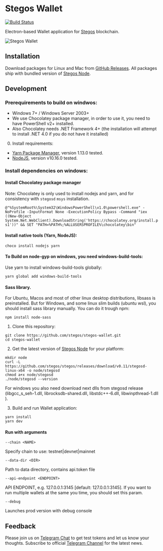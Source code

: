 # Stegos Wallet

[![Build Status][build-badge]][build-url]

Electron-based Wallet application for [Stegos](https://github.com/stegos/stegos) blockchain.

![Stegos Wallet](screenshot.png)

## Installation

Download packages for Linux and Mac from [GitHub Releases](https://github.com/stegos/stegos-wallet/releases). All packages ship with bundled version of [Stegos Node](https://github.com/stegos/stegos/release).

## Development

### Prerequirements to build on windwos:

- Windows 7+ / Windows Server 2003+
- We use Chocolatey package manager, in order to use it, you need to have PowerShell v2+ installed.
- Also Chocolatey needs .NET Framework 4+ (the installation will attempt to install .NET 4.0 if you do not have it installed)

0. Install requirements:

- [Yarn Package Manager](https://yarnpkg.com/en/docs/install), version 1.13.0 tested.
- [NodeJS](https://nodejs.org/en/download/), version v10.16.0 tested.

### Install dependencies on windows:

#### Install Chocolatey package manager

Note: Chocolatey is only used to install nodejs and yarn, and for consistency with `stegosd` `msys` installation.

`@"%SystemRoot%\System32\WindowsPowerShell\v1.0\powershell.exe" -NoProfile -InputFormat None -ExecutionPolicy Bypass -Command "iex ((New-Object System.Net.WebClient).DownloadString('https://chocolatey.org/install.ps1'))" && SET "PATH=%PATH%;%ALLUSERSPROFILE%\chocolatey\bin"`

#### Install native tools (Yarn, NodeJS):

`choco install nodejs yarn`

#### To Build on node-gyp on windows, you need windows-build-tools:

Use yarn to install windows-build-tools globally:

`yarn global add windows-build-tools`

#### Sass library.

For Ubuntu, Macos and most of other linux desktop distributions, libsass is preinstalled.
But for Windows, and some linux slim builds (ubuntu wsl), you should install sass library manually.
You can do it trough npm:

```
npm install node-sass
```

1. Clone this repository:

```
git clone https://github.com/stegos/stegos-wallet.git
cd stegos-wallet
```

2. Get the latest version of [Stegos Node]() for your platform:

```
mkdir node
curl -L https://github.com/stegos/stegos/releases/download/v0.11/stegosd-linux-x64 -o node/stegosd
chmod a+x node/stegosd
./node/stegosd --version
```

For windows you also need download next dlls from stegosd release (libgcc_s_seh-1.dll,
librocksdb-shared.dll, libstdc++-6.dll, libwinpthread-1.dll ).

3. Build and run Wallet application:

```
yarn install
yarn dev
```

#### Run with arguments

```
--chain <NAME>
```

Specify chain to use: testnet|devnet|mainnet

```
--data-dir <DIR>
```

Path to data directory, contains api.token file

```
--api-endpoint <ENDPOINT>
```

API ENDPOINT, e.g. 127.0.0.1:3145 [default: 127.0.0.1:3145]. If you want to run multiple wallets at the same you time, you should set this param.

```
--debug
```

Launches prod version with debug console

## Feedback

Please join us on [Telegram Chat](https://t.me/stegos4privacy) to get test tokens and let us know your thoughts.
Subscribe to official [Telegram Channel](https://t.me/stegos4privacy_official) for the latest news.

[build-badge]: https://gitlab.aws.stegos.com/Stegos/stegos-wallet/badges/develop/pipeline.svg
[build-url]: https://gitlab.aws.stegos.com/Stegos/stegos-wallet/commits/develop
